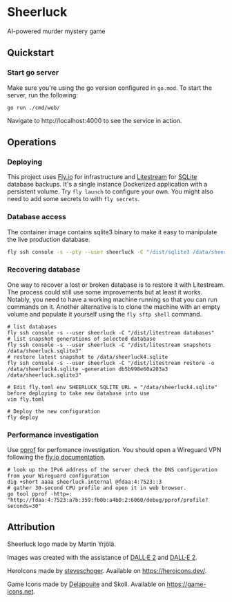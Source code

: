 # Sheerluck

AI-powered murder mystery game

## Quickstart

### Start go server

Make sure you're using the go version configured in `go.mod`. To start the server, run the following:

```
go run ./cmd/web/
```

Navigate to http://localhost:4000 to see the service in action.

## Operations

### Deploying

This project uses [Fly.io](https://fly.io/) for infrastructure and [Litestream](https://litestream.io/) for [SQLite](https://www.sqlite.org/) database backups. It's a single instance Dockerized application with a persistent volume. Try `fly launch` to configure your own. You might also need to add some secrets to with `fly secrets`.

### Database access

The container image contains sqlite3 binary to make it easy to manipulate the live production database.

```sh
fly ssh console -s --pty --user sheerluck -C "/dist/sqlite3 /data/sheerluck.sqlite3"
```


### Recovering database

One way to recover a lost or broken database is to restore it with Litestream. The process could still use some improvements but at least it works. Notably, you need to have a working machine running so that you can run commands on it. Another alternative is to clone the machine with an empty volume and populate it yourself using the `fly sftp shell` command.

```
# list databases
fly ssh console -s --user sheerluck -C "/dist/litestream databases"
# list snapshot generations of selected database
fly ssh console -s --user sheerluck -C "/dist/litestream snapshots /data/sheerluck.sqlite3"
# restore latest snapshot to /data/sheerluck4.sqlite
fly ssh console -s --user sheerluck -C "/dist/litestream restore -o /data/sheerluck4.sqlite -generation db5b998e60a203a3 /data/sheerluck.sqlite3"

# Edit fly.toml env SHEERLUCK_SQLITE_URL = "/data/sheerluck4.sqlite" before deploying to take new database into use
vim fly.toml

# Deploy the new configuration
fly deploy
```

### Performance investigation

Use [pprof](https://pkg.go.dev/net/http/pprof) for perfomance investigation. You should open a Wireguard VPN following the [fly.io documentation](https://fly.io/docs/networking/private-networking/).

```
# look up the IPv6 address of the server check the DNS configuration from your Wireguard configuration
dig +short aaaa sheerluck.internal @fdaa:4:7523::3
# gather 30-second CPU profile and open it in web browser.
go tool pprof -http=: "http://fdaa:4:7523:a7b:359:fb0b:a4b0:2:6060/debug/pprof/profile?seconds=30"
```

## Attribution

Sheerluck logo made by Martin Yrjölä.

Images was created with the assistance of [DALL·E 2](https://openai.com/dall-e-2) and [DALL·E 2](https://openai.com/dall-e-3).

HeroIcons made by [steveschoger](https://twitter.com/steveschoger). Available on https://heroicons.dev/.

Game Icons made by [Delapouite](https://delapouite.com/) and Skoll. Available on https://game-icons.net.
